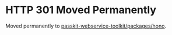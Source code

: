 # HTTP 301 Moved Permanently

Moved permanently to [passkit-webservice-toolkit/packages/hono](https://github.com/alexandercerutti/passkit-webservice-toolkit/tree/main/packages/hono).
